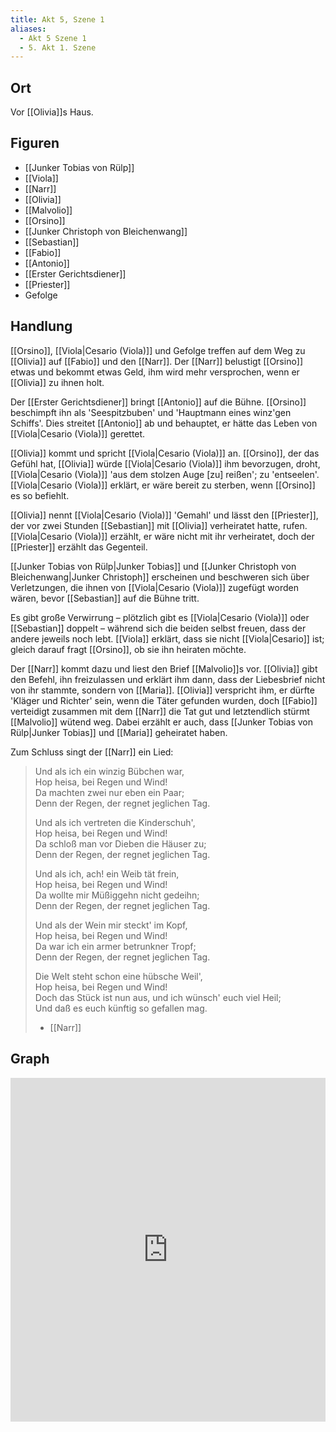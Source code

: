 ```yaml
---
title: Akt 5, Szene 1
aliases:
  - Akt 5 Szene 1
  - 5. Akt 1. Szene
---
```

## Ort
Vor [[Olivia]]s Haus.

## Figuren
- [[Junker Tobias von Rülp]]
- [[Viola]]
- [[Narr]]
- [[Olivia]]
- [[Malvolio]]
- [[Orsino]]
- [[Junker Christoph von Bleichenwang]]
- [[Sebastian]]
- [[Fabio]]
- [[Antonio]]
- [[Erster Gerichtsdiener]]
- [[Priester]]
- Gefolge

## Handlung
[[Orsino]], [[Viola|Cesario (Viola)]] und Gefolge treffen auf dem Weg zu [[Olivia]] auf [[Fabio]] und den [[Narr]]. Der [[Narr]] belustigt [[Orsino]] etwas und bekommt etwas Geld, ihm wird mehr versprochen, wenn er [[Olivia]] zu ihnen holt.

Der [[Erster Gerichtsdiener]] bringt [[Antonio]] auf die Bühne. [[Orsino]] beschimpft ihn als 'Seespitzbuben' und 'Hauptmann eines winz'gen Schiffs'. Dies streitet [[Antonio]] ab und behauptet, er hätte das Leben von [[Viola|Cesario (Viola)]] gerettet.

[[Olivia]] kommt und spricht [[Viola|Cesario (Viola)]] an. [[Orsino]], der das Gefühl hat, [[Olivia]] würde [[Viola|Cesario (Viola)]] ihm bevorzugen, droht, [[Viola|Cesario (Viola)]] 'aus dem stolzen Auge [zu] reißen'; zu 'entseelen'. [[Viola|Cesario (Viola)]] erklärt, er wäre bereit zu sterben, wenn [[Orsino]] es so befiehlt.

[[Olivia]] nennt [[Viola|Cesario (Viola)]] 'Gemahl' und lässt den [[Priester]], der vor zwei Stunden [[Sebastian]] mit [[Olivia]] verheiratet hatte, rufen. [[Viola|Cesario (Viola)]] erzählt, er wäre nicht mit ihr verheiratet, doch der [[Priester]] erzählt das Gegenteil.

[[Junker Tobias von Rülp|Junker Tobias]] und [[Junker Christoph von Bleichenwang|Junker Christoph]] erscheinen und beschweren sich über Verletzungen, die ihnen von [[Viola|Cesario (Viola)]] zugefügt worden wären, bevor [[Sebastian]] auf die Bühne tritt.

Es gibt große Verwirrung – plötzlich gibt es [[Viola|Cesario (Viola)]] oder [[Sebastian]] doppelt – während sich die beiden selbst freuen, dass der andere jeweils noch lebt. [[Viola]] erklärt, dass sie nicht [[Viola|Cesario]] ist; gleich darauf fragt [[Orsino]], ob sie ihn heiraten möchte.

Der [[Narr]] kommt dazu und liest den Brief [[Malvolio]]s vor. [[Olivia]] gibt den Befehl, ihn freizulassen und erklärt ihm dann, dass der Liebesbrief nicht von ihr stammte, sondern von [[Maria]]. [[Olivia]] verspricht ihm, er dürfte 'Kläger und Richter' sein, wenn die Täter gefunden wurden, doch [[Fabio]] verteidigt zusammen mit dem [[Narr]] die Tat gut und letztendlich stürmt [[Malvolio]] wütend weg. Dabei erzählt er auch, dass [[Junker Tobias von Rülp|Junker Tobias]] und [[Maria]] geheiratet haben.

Zum Schluss singt der [[Narr]] ein Lied:

> Und als ich ein winzig Bübchen war,  
> Hop heisa, bei Regen und Wind!  
> Da machten zwei nur eben ein Paar;  
> Denn der Regen, der regnet jeglichen Tag.  
>  
> Und als ich vertreten die Kinderschuh',  
> Hop heisa, bei Regen und Wind!  
> Da schloß man vor Dieben die Häuser zu;  
> Denn der Regen, der regnet jeglichen Tag.  
>  
> Und als ich, ach! ein Weib tät frein,  
> Hop heisa, bei Regen und Wind!  
> Da wollte mir Müßiggehn nicht gedeihn;  
> Denn der Regen, der regnet jeglichen Tag.  
>  
> Und als der Wein mir steckt' im Kopf,  
> Hop heisa, bei Regen und Wind!  
> Da war ich ein armer betrunkner Tropf;  
> Denn der Regen, der regnet jeglichen Tag.  
>  
> Die Welt steht schon eine hübsche Weil',  
> Hop heisa, bei Regen und Wind!  
> Doch das Stück ist nun aus, und ich wünsch' euch viel Heil;  
> Und daß es euch künftig so gefallen mag.  
> - [[Narr]]

## Graph
<iframe src="https://catchears.github.io/was-ihr-wollt-graphs/act-5/act-5-scene-1-dark" width=100% height=550 style="border: 0;"></iframe>
